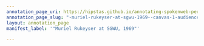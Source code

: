 ```yaml
---
annotation_page_uri: https://hipstas.github.io/annotating-spokenweb-performances/annotations/-muriel-rukeyser-at-sgwu-1969--canvas-1-audience.json
annotation_page_slug: "-muriel-rukeyser-at-sgwu-1969--canvas-1-audience"
layout: annotation_page
manifest_label: '"Muriel Rukeyser at SGWU, 1969"'

---
```

